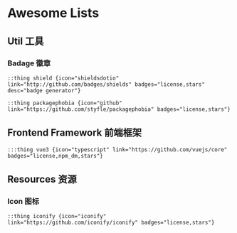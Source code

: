 # Awesome Lists

## Util 工具

### Badage 徽章

```grid
::thing shield {icon="shieldsdotio" link="http://github.com/badges/shields" badges="license,stars" desc="badge generator"}

::thing packagephobia {icon="github" link="https://github.com/styfle/packagephobia" badges="license,stars"}
```

## Frontend Framework 前端框架

```grid
:::thing vue3 {icon="typescript" link="https://github.com/vuejs/core" badges="license,npm_dm,stars"}
```

## Resources 资源

### Icon 图标

```grid
::thing iconify {icon="iconify" link="https://github.com/iconify/iconify" badges="license,stars"}
```